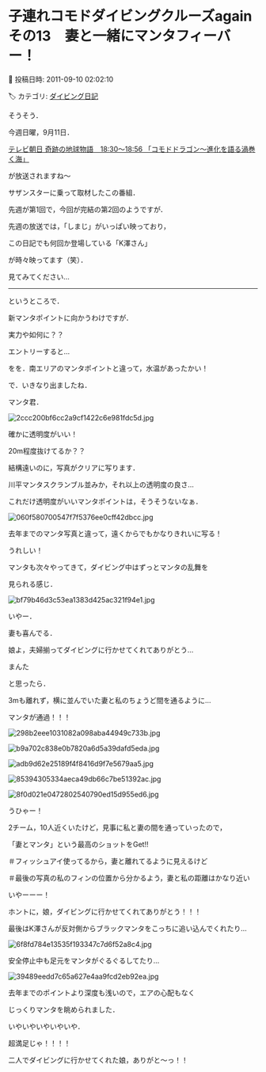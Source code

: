 # 子連れコモドダイビングクルーズagain　その13　妻と一緒にマンタフィーバー！

📅 投稿日時: 2011-09-10 02:02:10

🏷️ カテゴリ: [ダイビング日記](ce3a7a8d424d112fce83ee85c81a0e344.md)

そうそう．





今週日曜，9月11日．


[テレビ朝日 奇跡の地球物語　18:30～18:56
「コモドドラゴン～進化を語る渦巻く海」](http://www.tv-asahi.co.jp/miracle-earth/trailer/cur/)


が放送されますね～





サザンスターに乗って取材したこの番組．


先週が第1回で，今回が完結の第2回のようですが．


先週の放送では，「しまじ」がいっぱい映っており，


この日記でも何回か登場している「K澤さん」


が時々映ってます（笑）．





見てみてください…


------





というところで．


新マンタポイントに向かうわけですが．


実力や如何に？？





エントリーすると…


をを．南エリアのマンタポイントと違って，水温があったかい！





で．いきなり出ましたね．


マンタ君．




![2ccc200bf6cc2a9cf1422c6e981fdc5d.jpg](images/2ccc200bf6cc2a9cf1422c6e981fdc5d.jpg)




確かに透明度がいい！


20m程度抜けてるか？？


結構遠いのに，写真がクリアに写ります．





川平マンタスクランブル並みか，それ以上の透明度の良さ…


これだけ透明度がいいマンタポイントは，そうそうないなぁ．




![060f580700547f7f5376ee0cff42dbcc.jpg](images/060f580700547f7f5376ee0cff42dbcc.jpg)




去年までのマンタ写真と違って，遠くからでもかなりきれいに写る！


うれしい！





マンタも次々やってきて，ダイビング中はずっとマンタの乱舞を


見られる感じ．




![bf79b46d3c53ea1383d425ac321f94e1.jpg](images/bf79b46d3c53ea1383d425ac321f94e1.jpg)







いやー．


妻も喜んでる．


娘よ，夫婦揃ってダイビングに行かせてくれてありがとう…


 まんた 





と思ったら．


3mも離れず，横に並んでいた妻と私のちょうど間を通るように…





マンタが通過！！！




![298b2eee1031082a098aba44949c733b.jpg](images/298b2eee1031082a098aba44949c733b.jpg)






![b9a702c838e0b7820a6d5a39dafd5eda.jpg](images/b9a702c838e0b7820a6d5a39dafd5eda.jpg)






![adb9d62e25189f4f8416d9f7e5679aa5.jpg](images/adb9d62e25189f4f8416d9f7e5679aa5.jpg)






![85394305334aeca49db66c7be51392ac.jpg](images/85394305334aeca49db66c7be51392ac.jpg)






![8f0d021e0472802540790ed15d955ed6.jpg](images/8f0d021e0472802540790ed15d955ed6.jpg)







うひゃー！


2チーム，10人近くいたけど，見事に私と妻の間を通っていったので，


「妻とマンタ」という最高のショットをGet!!


＃フィッシュアイ使ってるから，妻と離れてるように見えるけど


＃最後の写真の私のフィンの位置から分かるよう，妻と私の距離はかなり近い


いやーーー！


ホントに，娘，ダイビングに行かせてくれてありがとう！！！





最後はK澤さんが反対側からブラックマンタをこっちに追い込んでくれたり…




![6f8fd784e13535f193347c7d6f52a8c4.jpg](images/6f8fd784e13535f193347c7d6f52a8c4.jpg)







安全停止中も足元をマンタがぐるぐるしてたり…




![39489eedd7c65a627e4aa9fcd2eb92ea.jpg](images/39489eedd7c65a627e4aa9fcd2eb92ea.jpg)







去年までのポイントより深度も浅いので，エアの心配もなく


じっくりマンタを眺められました．





いやいやいやいやいや．


超満足じゃ！！！！


二人でダイビングに行かせてくれた娘，ありがと～っ！！

